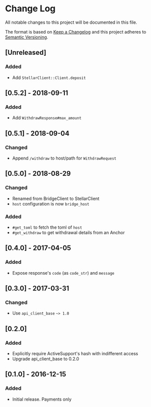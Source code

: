 # Change Log
All notable changes to this project will be documented in this file.

The format is based on [Keep a Changelog](http://keepachangelog.com/)
and this project adheres to [Semantic Versioning](http://semver.org/).

## [Unreleased]
### Added
- Add `StellarClient::Client.deposit`

## [0.5.2] - 2018-09-11
### Added
- Add `WithdrawResponse#max_amount`

## [0.5.1] - 2018-09-04
### Changed
- Append `/withdraw` to host/path for `WithdrawRequest`

## [0.5.0] - 2018-08-29
### Changed
- Renamed from BridgeClient to StellarClient
- `host` configuration is now `bridge_host`

### Added
- `#get_toml` to fetch the toml of `host`
- `#get_withdraw` to get withdrawal details from an Anchor

## [0.4.0] - 2017-04-05
### Added
- Expose response's `code` (as `code_str`) and `message`

## [0.3.0] - 2017-03-31
### Changed
- Use `api_client_base` `~> 1.0`

## [0.2.0]
### Added
- Explicitly require ActiveSupport's hash with indifferent access
- Upgrade api_client_base to 0.2.0

## [0.1.0] - 2016-12-15
### Added
- Initial release. Payments only
